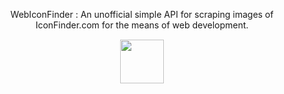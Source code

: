 <p align="center">WebIconFinder : An unofficial simple API for scraping images of IconFinder.com for the means of web development.</p>

<div align="center">
<img src="https://uploads-ssl.webflow.com/5d9ba0eb5f6edb77992a99d0/5e1ef88d24ceb82897e14ec0_182503-512%20(1).png" style="border:1px solid white;" height="70" width="70">
</div>
